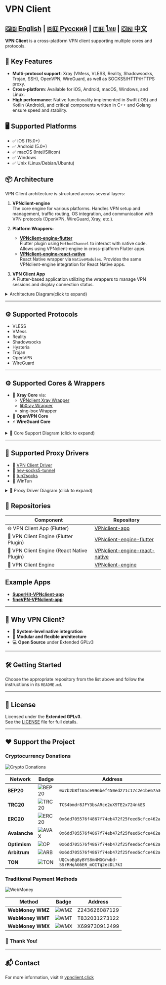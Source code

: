 # VPN Client

[🇬🇧 English](README.md) | [🇷🇺 Русский](README_ru.md) | [🇹🇭 ไทย](README_th.md) | [🇨🇳 中文](README_zh.md)
---

**VPN Client** is a cross-platform VPN client supporting multiple cores and protocols.

## 🚀 Key Features

- **Multi-protocol support**: Xray (VMess, VLESS, Reality, Shadowsocks, Trojan, SSH), OpenVPN, WireGuard, as well as SOCKS5/HTTP/HTTPS proxy.
- **Cross-platform**: Available for iOS, Android, macOS, Windows, and Linux.
- **High performance**: Native functionality implemented in Swift (iOS) and Kotlin (Android), and critical components written in C++ and Golang ensure speed and stability.

## 🖥️ Supported Platforms

- ✅ iOS (15.0+)
- ✅ Android (5.0+) 
- ✅ macOS (Intel/Silicon)
- ✅ Windows  
- ✅ Unix (Linux/Debian/Ubuntu)

## 📦 Architecture

VPN Client architecture is structured across several layers:

1. **VPNclient-engine**  
   The core engine for various platforms. Handles VPN setup and management, traffic routing, OS integration, and communication with VPN protocols (OpenVPN, WireGuard, Xray, etc.).

2. **Platform Wrappers:**
   - **[VPNclient-engine-flutter](https://github.com/VPNclient/VPNclient-engine-flutter)**  
     Flutter plugin using `MethodChannel` to interact with native code. Allows using VPNclient-engine in cross-platform Flutter apps.
   - **[VPNclient-engine-react-native](https://github.com/VPNclient/VPNclient-engine-flutter)**  
     React Native wrapper via `NativeModules`. Provides the same VPNclient-engine integration for React Native apps.

3. **VPN Client App**  
   A Flutter-based application utilizing the wrappers to manage VPN sessions and display connection status.

<details>
<summary>Architecture Diagram(click to expand)</summary>
   
```mermaid
graph TD
  style A fill:#f9d5e5
  A[VPNclient App] --> Z{UI Framework}

  Z -->|Flutter| B[Flutter Plugin]
  Z -->|React Native| C[React Native Plugin]
  Z -->|Native| D[Swift/Kotlin/C++]

  style B fill:#eeac99
  style C fill:#eeac99
  style D fill:#eeac99

  B --> E[VPNclient Engine]
  C --> E
  D --> E

  style E fill:#fbc4ab

  E --> F[iOS]
  E --> G[Android]
  E --> H[macOS]
  E --> I[Windows]
  E --> J[Linux]
```

</details>

---

## ⚙️ Supported Protocols

- VLESS
- VMess
- Reality
- Shadowsocks
- Hysteria
- Trojan
- OpenVPN
- WireGuard

---

## ⚙️ Supported Cores & Wrappers

- 🔌 **Xray Core** via:
  - [VPNclient Xray Wrapper](https://github.com/VPNclient/VPNclient-xray-wrapper)
  - [libXray Wrapper](https://github.com/VPNclient/VPNclient-libXray)
  - sing-box Wrapper
- 🔐 **OpenVPN Core**
- ⚡ **WireGuard Core**
  
<details>
<summary>🧠 Core Support Diagram (click to expand)</summary>

```mermaid
graph TD
  style A fill:#fbc4ab
  A[VPNclient Engine] --> B{Cores}
  style B fill:#fef9c3

  %% Wrappers
  B --> C[VPNclient Xray Wrapper]
  B --> D[libXray Wrapper]
  B --> E[sing-box Wrapper]
  style C fill:#a0c4ff
  style D fill:#a0c4ff
  style E fill:#a0c4ff

  %% Xray Core
  C --> H[Xray Core]
  D --> H[Xray Core]
  E --> H[Xray Core]
  style H fill:#a0c4ff

  %% Xray Protocols 
  H --> H1[VLESS]
  H --> H2[VMess]
  H --> H3[Reality]
  H --> H4[Shadowsocks]
  H --> H5[Hysteria]
  H --> H6[Trojan]
  style H1 fill:#a0c4ff
  style H2 fill:#a0c4ff
  style H3 fill:#a0c4ff
  style H4 fill:#a0c4ff
  style H5 fill:#a0c4ff
  style H6 fill:#a0c4ff

  %% OpenVPN Core
  B --> F[OpenVPN Core]
  F --> F1[OpenVPN]
  style F fill:#d0f4de
  style F1 fill:#d0f4de

  %% WireGuard Core
  B --> G[WireGuard Core]
  G --> G1[WireGuard]
  style G fill:#ffc6ff
  style G1 fill:#ffc6ff
```

</details>

---

## 🧦 Supported Proxy Drivers

- 🧦 [VPN Client Driver](https://github.com/VPNclient/VPNclient-driver)
- 🧦 [hev-socks5-tunnel](https://github.com/VPNclient/VPNclient-hev-socks5-tunnel)
- 🧦 [tun2socks](https://github.com/VPNclient/VPNclient-tun2socks)
- 🧦 WinTun

<details>
<summary>🧵 Proxy Driver Diagram (click to expand)</summary>

```mermaid
graph TD
  style A fill:#fbc4ab
  A[VPNclient Engine] --> B{Proxy }
  style B fill:#fef9c3

  B --> C[VPN Client Driver]
  B --> D[hev-socks5-tunnel]
  B --> E[tun2socks]
  B --> F[WinTun]

  style C fill:#caffbf
  style D fill:#a0c4ff
  style E fill:#ffc6ff
  style F fill:#ffd6a5
```

</details>

## 📂 Repositories

| Component | Repository |
|----------|------------|
| 🌐 VPN Client App (Flutter) | [VPNclient-app](https://github.com/VPNclient/VPNclient-app) |
| 📱 VPN Client Engine (Flutter Plugin) | [VPNclient-engine-flutter](https://github.com/VPNclient/VPNclient-engine-flutter) |
| 📱 VPN Client Engine (React Native Plugin) | [VPNclient-engine-react-native](https://github.com/VPNclient/VPNclient-engine-react-native) |
| 🤖 VPN Client Engine | [VPNclient-engine](https://github.com/VPNclient/VPNclient-engine) |

## Example Apps

- **[SuperHit-VPNclient-app](https://github.com/VPNclient/SuperHit-VPNclient-app)**
- **[fineVPN-VPNclient-app](https://github.com/VPNclient/fineVPN-VPNclient-app)**

---

## 💪 Why VPN Client?

- 🔧 **System-level native integration**  
- 🧩 **Modular and flexible architecture**  
- 💻 **Open Source** under Extended GPLv3

---

## 🛠 Getting Started

Choose the appropriate repository from the list above and follow the instructions in its `README.md`.

---

## 📄 License

Licensed under the **Extended GPLv3**.  
See the [LICENSE](LICENSE.md) file for full details.

---

## ❤️ Support the Project

### Cryptocurrency Donations
![Crypto Donations](https://img.shields.io/badge/Accepting-7%2B%20Cryptos-orange)

| Network       | Badge | Address                                      |
|---------------|-------|---------------------------------------------|
| **BEP20**     | ![BEP20](https://img.shields.io/badge/BEP20-Compatible-blue) | `0x7b2b8f165ce996bef450ed271c17c2e1be67a361` |
| **TRC20**     | ![TRC20](https://img.shields.io/badge/TRC20-Compatible-blue) | `TCS4bmdr8JFY3bsARce2uX9TE2x724nkES` |
| **ERC20**     | ![ERC20](https://img.shields.io/badge/ERC20-Compatible-blue) | `0x6dd705576f4867f74eb472f25feed6cfce462ac7` |
| **Avalanche** | ![AVAX](https://img.shields.io/badge/Avalanche-Compatible-orange) | `0x6dd705576f4867f74eb472f25feed6cfce462ac7` |
| **Optimism**  | ![OP](https://img.shields.io/badge/Optimism-Compatible-red) | `0x6dd705576f4867f74eb472f25feed6cfce462ac7` |
| **Arbitrum**  | ![ARB](https://img.shields.io/badge/Arbitrum-Compatible-blue) | `0x6dd705576f4867f74eb472f25feed6cfce462ac7` |
| **TON**       | ![TON](https://img.shields.io/badge/TON-Compatible-blue) | `UQCvoBg8yBYS8m4MGGrwbd-SSrRHqAG6ER_mOITq2ecDL7kI` |

### Traditional Payment Methods
![WebMoney](https://img.shields.io/badge/WebMoney-Supported-green)

| Method        | Badge | Address                                  |
|---------------|-------|-----------------------------------------|
| **WebMoney WMZ**  | ![WMZ](https://img.shields.io/badge/WMZ-Compatible-blue) | Z243626087129 |
| **WebMoney WMT**  | ![WMT](https://img.shields.io/badge/WMT-Compatible-blue) | T832031273122 |
| **WebMoney WMX**  | ![WMX](https://img.shields.io/badge/WMX-Compatible-blue) | X699730912499 |

### 🙏 Thank You!

---

## 📬 Contact

For more information, visit 🌐 [vpnclient.click](https://vpnclient.click)













